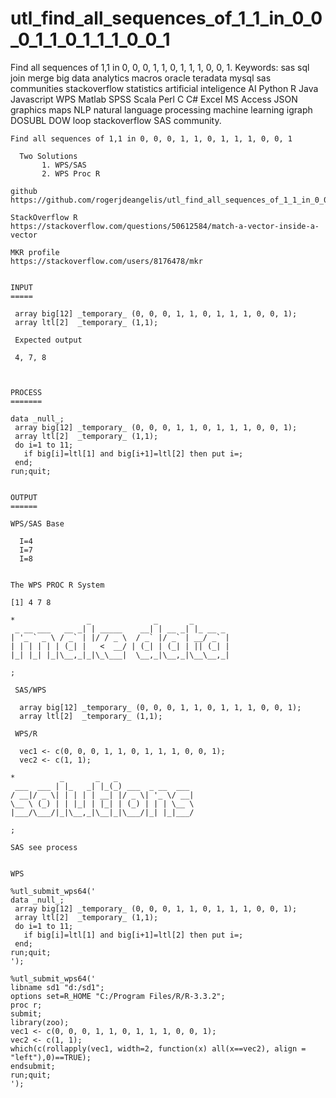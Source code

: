 # utl_find_all_sequences_of_1_1_in_0_0_0_1_1_0_1_1_1_0_0_1
Find all sequences of 1,1 in 0, 0, 0, 1, 1, 0, 1, 1, 1, 0, 0, 1.  Keywords: sas sql join merge big data analytics macros oracle teradata mysql sas communities stackoverflow statistics artificial inteligence AI Python R Java Javascript WPS Matlab SPSS Scala Perl C C# Excel MS Access JSON graphics maps NLP natural language processing machine learning igraph DOSUBL DOW loop stackoverflow SAS community.

    Find all sequences of 1,1 in 0, 0, 0, 1, 1, 0, 1, 1, 1, 0, 0, 1

      Two Solutions
           1. WPS/SAS
           2. WPS Proc R

    github
    https://github.com/rogerjdeangelis/utl_find_all_sequences_of_1_1_in_0_0_0_1_1_0_1_1_1_0_0_1

    StackOverflow R
    https://stackoverflow.com/questions/50612584/match-a-vector-inside-a-vector

    MKR profile
    https://stackoverflow.com/users/8176478/mkr


    INPUT
    =====

     array big[12] _temporary_ (0, 0, 0, 1, 1, 0, 1, 1, 1, 0, 0, 1);
     array ltl[2]  _temporary_ (1,1);

     Expected output

     4, 7, 8



    PROCESS
    =======

    data _null_;
     array big[12] _temporary_ (0, 0, 0, 1, 1, 0, 1, 1, 1, 0, 0, 1);
     array ltl[2]  _temporary_ (1,1);
     do i=1 to 11;
       if big[i]=ltl[1] and big[i+1]=ltl[2] then put i=;
     end;
    run;quit;


    OUTPUT
    ======

    WPS/SAS Base

      I=4
      I=7
      I=8


    The WPS PROC R System

    [1] 4 7 8

    *                _              _       _
     _ __ ___   __ _| | _____    __| | __ _| |_ __ _
    | '_ ` _ \ / _` | |/ / _ \  / _` |/ _` | __/ _` |
    | | | | | | (_| |   <  __/ | (_| | (_| | || (_| |
    |_| |_| |_|\__,_|_|\_\___|  \__,_|\__,_|\__\__,_|

    ;

     SAS/WPS

      array big[12] _temporary_ (0, 0, 0, 1, 1, 0, 1, 1, 1, 0, 0, 1);
      array ltl[2]  _temporary_ (1,1);

     WPS/R

      vec1 <- c(0, 0, 0, 1, 1, 0, 1, 1, 1, 0, 0, 1);
      vec2 <- c(1, 1);

    *          _       _   _
     ___  ___ | |_   _| |_(_) ___  _ __  ___
    / __|/ _ \| | | | | __| |/ _ \| '_ \/ __|
    \__ \ (_) | | |_| | |_| | (_) | | | \__ \
    |___/\___/|_|\__,_|\__|_|\___/|_| |_|___/

    ;

    SAS see process


    WPS

    %utl_submit_wps64('
    data _null_;
     array big[12] _temporary_ (0, 0, 0, 1, 1, 0, 1, 1, 1, 0, 0, 1);
     array ltl[2]  _temporary_ (1,1);
     do i=1 to 11;
       if big[i]=ltl[1] and big[i+1]=ltl[2] then put i=;
     end;
    run;quit;
    ');

    %utl_submit_wps64('
    libname sd1 "d:/sd1";
    options set=R_HOME "C:/Program Files/R/R-3.3.2";
    proc r;
    submit;
    library(zoo);
    vec1 <- c(0, 0, 0, 1, 1, 0, 1, 1, 1, 0, 0, 1);
    vec2 <- c(1, 1);
    which(c(rollapply(vec1, width=2, function(x) all(x==vec2), align = "left"),0)==TRUE);
    endsubmit;
    run;quit;
    ');

